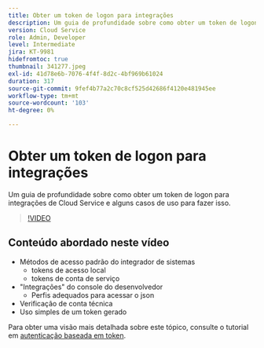 ```yaml
---
title: Obter um token de logon para integrações
description: Um guia de profundidade sobre como obter um token de logon para integrações de Cloud Service e alguns casos de uso para fazer isso.
version: Cloud Service
role: Admin, Developer
level: Intermediate
jira: KT-9981
hidefromtoc: true
thumbnail: 341277.jpeg
exl-id: 41d78e6b-7076-4f4f-8d2c-4bf969b61024
duration: 317
source-git-commit: 9fef4b77a2c70c8cf525d42686f4120e481945ee
workflow-type: tm+mt
source-wordcount: '103'
ht-degree: 0%

---
```


# Obter um token de logon para integrações

Um guia de profundidade sobre como obter um token de logon para integrações de Cloud Service e alguns casos de uso para fazer isso.

>[!VIDEO](https://video.tv.adobe.com/v/341277?quality=12&learn=on)

## Conteúdo abordado neste vídeo

+ Métodos de acesso padrão do integrador de sistemas
   + tokens de acesso local
   + tokens de conta de serviço
+ &quot;Integrações&quot; do console do desenvolvedor
   + Perfis adequados para acessar o json
+ Verificação de conta técnica
+ Uso simples de um token gerado

Para obter uma visão mais detalhada sobre este tópico, consulte o tutorial em [autenticação baseada em token](/help/headless-tutorial/authentication/overview.md).
